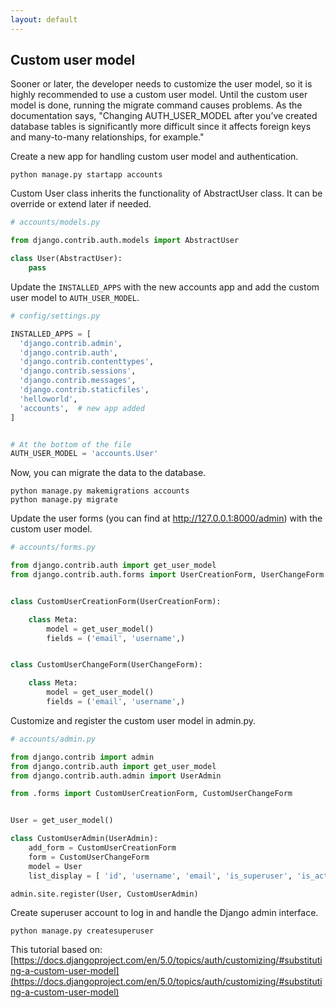 ```yaml
---
layout: default
---
```


## Custom user model

Sooner or later, the developer needs to customize the user model, so it is highly recommended to use a custom user model. Until the custom user model is done, running the migrate command causes problems. As the documentation says, "Changing AUTH_USER_MODEL after you’ve created database tables is significantly more difficult since it affects foreign keys and many-to-many relationships, for example."

Create a new app for handling custom user model and authentication.
```
python manage.py startapp accounts
```
Custom User class inherits the functionality of AbstractUser class. It can be override or extend later if needed.
```python
# accounts/models.py

from django.contrib.auth.models import AbstractUser

class User(AbstractUser):
    pass

```
Update the `INSTALLED_APPS` with the new accounts app and add the custom user model to `AUTH_USER_MODEL`.
```python
# config/settings.py

INSTALLED_APPS = [
  'django.contrib.admin',
  'django.contrib.auth',
  'django.contrib.contenttypes',
  'django.contrib.sessions',
  'django.contrib.messages',
  'django.contrib.staticfiles',
  'helloworld',
  'accounts',  # new app added
]


# At the bottom of the file
AUTH_USER_MODEL = 'accounts.User'

```
Now, you can migrate the data to the database.
```
python manage.py makemigrations accounts
python manage.py migrate
```
Update the user forms (you can find at http://127.0.0.1:8000/admin) with the custom user model.
```python
# accounts/forms.py

from django.contrib.auth import get_user_model
from django.contrib.auth.forms import UserCreationForm, UserChangeForm


class CustomUserCreationForm(UserCreationForm):

    class Meta:
        model = get_user_model()
        fields = ('email', 'username',)


class CustomUserChangeForm(UserChangeForm):

    class Meta:
        model = get_user_model()
        fields = ('email', 'username',)

```
Customize and register the custom user model in admin.py.
```python
# accounts/admin.py

from django.contrib import admin
from django.contrib.auth import get_user_model
from django.contrib.auth.admin import UserAdmin

from .forms import CustomUserCreationForm, CustomUserChangeForm


User = get_user_model()

class CustomUserAdmin(UserAdmin):
    add_form = CustomUserCreationForm
    form = CustomUserChangeForm
    model = User
    list_display = [ 'id', 'username', 'email', 'is_superuser', 'is_active', 'last_login',]

admin.site.register(User, CustomUserAdmin)

```
Create superuser account to log in and handle the Django admin interface.
```
python manage.py createsuperuser
```
This tutorial based on: [https://docs.djangoproject.com/en/5.0/topics/auth/customizing/#substituting-a-custom-user-model](https://docs.djangoproject.com/en/5.0/topics/auth/customizing/#substituting-a-custom-user-model)
